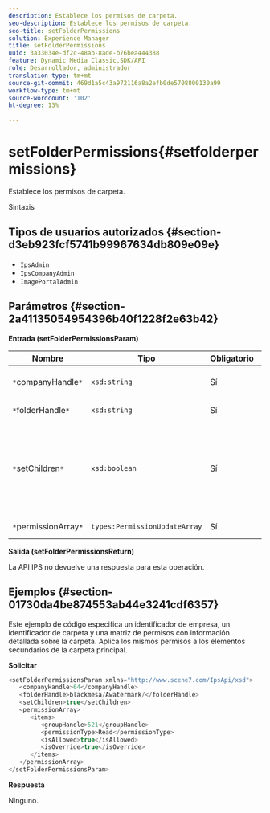 ```yaml
---
description: Establece los permisos de carpeta.
seo-description: Establece los permisos de carpeta.
seo-title: setFolderPermissions
solution: Experience Manager
title: setFolderPermissions
uuid: 3a33034e-df2c-48ab-8ade-b76bea444388
feature: Dynamic Media Classic,SDK/API
role: Desarrollador, administrador
translation-type: tm+mt
source-git-commit: 469d1a5c43a972116a8a2efb0de5708800130a99
workflow-type: tm+mt
source-wordcount: '102'
ht-degree: 13%

---
```



# setFolderPermissions{#setfolderpermissions}

Establece los permisos de carpeta.

Sintaxis

## Tipos de usuarios autorizados {#section-d3eb923fcf5741b99967634db809e09e}

* `IpsAdmin`
* `IpsCompanyAdmin`
* `ImagePortalAdmin`

## Parámetros {#section-2a41135054954396b40f1228f2e63b42}

**Entrada (setFolderPermissionsParam)**

| Nombre | Tipo | Obligatorio | Descripción |
|---|---|---|---|
| `*`companyHandle`*` | `xsd:string` | Sí | Identificador de la empresa. |
| `*`folderHandle`*` | `xsd:string` | Sí | Identificador de carpeta. |
| `*`setChildren`*` | `xsd:boolean` | Sí | Establece los permisos de los elementos secundarios que pertenecen a la carpeta. |
| `*`permissionArray`*` | `types:PermissionUpdateArray` | Sí | Matriz de permisos. |

**Salida (setFolderPermissionsReturn)**

La API IPS no devuelve una respuesta para esta operación.

## Ejemplos {#section-01730da4be874553ab44e3241cdf6357}

Este ejemplo de código especifica un identificador de empresa, un identificador de carpeta y una matriz de permisos con información detallada sobre la carpeta. Aplica los mismos permisos a los elementos secundarios de la carpeta principal.

**Solicitar**

```java
<setFolderPermissionsParam xmlns="http://www.scene7.com/IpsApi/xsd">
   <companyHandle>64</companyHandle>
   <folderHandle>blackmesa/Awatermark/</folderHandle>
   <setChildren>true</setChildren>
   <permissionArray>
      <items>
         <groupHandle>521</groupHandle>
         <permissionType>Read</permissionType>
         <isAllowed>true</isAllowed>
         <isOverride>true</isOverride>
      </items>
   </permissionArray>
</setFolderPermissionsParam>
```

**Respuesta**

Ninguno.

